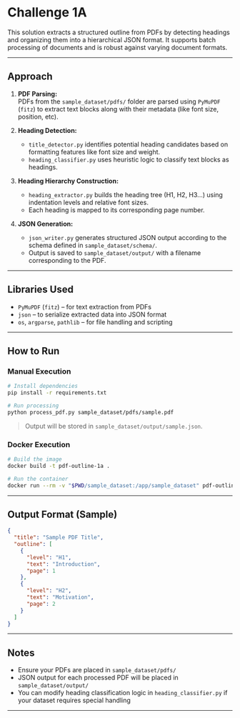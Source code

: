 # Challenge 1A 

This solution extracts a structured outline from PDFs by detecting headings and organizing them into a hierarchical JSON format. It supports batch processing of documents and is robust against varying document formats.

---

##  Approach

1. **PDF Parsing:**  
   PDFs from the `sample_dataset/pdfs/` folder are parsed using `PyMuPDF` (`fitz`) to extract text blocks along with their metadata (like font size, position, etc).

2. **Heading Detection:**  
   - `title_detector.py` identifies potential heading candidates based on formatting features like font size and weight.
   - `heading_classifier.py` uses heuristic logic to classify text blocks as headings.

3. **Heading Hierarchy Construction:**  
   - `heading_extractor.py` builds the heading tree (H1, H2, H3...) using indentation levels and relative font sizes.
   - Each heading is mapped to its corresponding page number.

4. **JSON Generation:**  
   - `json_writer.py` generates structured JSON output according to the schema defined in `sample_dataset/schema/`.
   - Output is saved to `sample_dataset/output/` with a filename corresponding to the PDF.

---

##  Libraries Used

- `PyMuPDF` (`fitz`) – for text extraction from PDFs
- `json` – to serialize extracted data into JSON format
- `os`, `argparse`, `pathlib` – for file handling and scripting

---
##  How to Run

###  Manual Execution

```bash
# Install dependencies
pip install -r requirements.txt

# Run processing
python process_pdf.py sample_dataset/pdfs/sample.pdf
```

> Output will be stored in `sample_dataset/output/sample.json`.

###  Docker Execution

```bash
# Build the image
docker build -t pdf-outline-1a .

# Run the container
docker run --rm -v "$PWD/sample_dataset:/app/sample_dataset" pdf-outline-1a
```

---

##  Output Format (Sample)

```json
{
  "title": "Sample PDF Title",
  "outline": [
    {
      "level": "H1",
      "text": "Introduction",
      "page": 1
    },
    {
      "level": "H2",
      "text": "Motivation",
      "page": 2
    }
  ]
}
```

---

## Notes

- Ensure your PDFs are placed in `sample_dataset/pdfs/`
- JSON output for each processed PDF will be placed in `sample_dataset/output/`
- You can modify heading classification logic in `heading_classifier.py` if your dataset requires special handling

---
